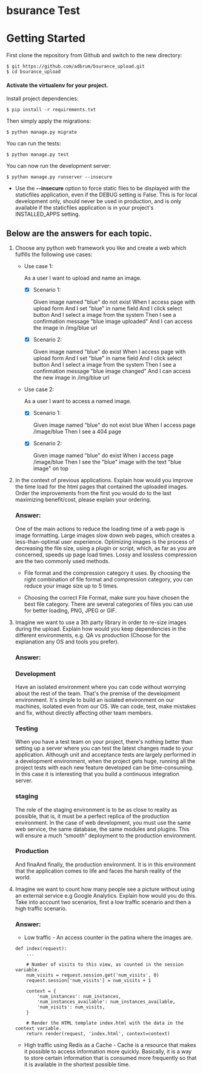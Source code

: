 # bsurance Test

# Getting Started

First clone the repository from Github and switch to the new directory:
````
$ git https://github.com/adbrum/bsurance_upload.git
$ cd bsurance_upload
````
#### Activate the virtualenv for your project.
  
Install project dependencies:
```
$ pip install -r requirements.txt
```    

Then simply apply the migrations:
```
$ python manage.py migrate
```    

You can run the tests:
```
$ python manage.py test
```

You can now run the development server:
```
$ python manage.py runserver --insecure
```


- Use the **--insecure** option to force static files to be displayed with the staticfiles application, even if the DEBUG setting is False. This is for local development only, should never be used in production, and is only available if the staticfiles application is in your project's INSTALLED_APPS setting.

## Below are the answers for each topic.

1. Choose any python web framework you like and create a web which fulfills the following use cases:


   - Use case 1:

     As a user I want to upload and name an image.

     - [X] Scenario 1:

       Given image named "blue" do not exist
       When I access page with upload form
       And I set "blue" in name field
       And I click select button
       And I select a image from the system
       Then I see a confirmation message "blue image uploaded"
       And I can access the image in /img/blue url

     - [X] Scenario 2:

         Given image named "blue" do exist
         When I access page with upload form
         And I set "blue" in name field
         And I click select button
         And I select a image from the system
         Then I see a confirmation message "blue image changed"
         And I can access the new image in /img/blue url

    - Use case 2:

       As a user I want to access a named image.

         - [X] Scenario 1:

             Given image named "blue" do not exist
         blue    When I access page /image/blue
             Then I see a 404 page

         - [X] Scenario 2:

             Given image named "blue" do exist
             When I access page /image/blue
             Then I see the "blue" image with the text "blue image" on top

2. In the context of previous applications. Explain how would you improve the time load for the html pages that contained the uploaded images. Order the improvements from the first you would do to the last maximizing benefit/cost, please explain your ordering.

    ### Answer:
    One of the main actions to reduce the loading time of a web page is image formatting. Large images slow down web pages, which creates a less-than-optimal user experience. Optimizing images is the process of decreasing the file size, using a plugin or script, which, as far as you are concerned, speeds up page load times. Lossy and lossless compression are the two commonly used methods.

      - File format and the compression category it uses. By choosing the right combination of file format and compression category, you can reduce your image size up to 5 times.

      - Choosing the correct File Format, make sure you have chosen the best file category. There are several categories of files you can use for better loading, PNG, JPEG or GIF.

3. Imagine we want to use a 3th party library in order to re-size images during the upload. Explain how would you keep dependencies in the different environments, e.g. QA vs production (Choose for the explanation any OS and tools you prefer). 
    ### Answer:
    ### Development
    Have an isolated environment where you can code without worrying about the rest of the team. That's the premise of the development environment.
    It's simple to build an isolated environment on our machines, isolated even from our OS. We can code, test, make mistakes and fix, without directly affecting other team members.

    ### Testing
    When you have a test team on your project, there's nothing better than setting up a server where you can test the latest changes made to your application.
    Although unit and acceptance tests are largely performed in a development environment, when the project gets huge, running all the project tests with each new feature developed can be time-consuming. In this case it is interesting that you build a continuous integration server.

    ### staging
    The role of the staging environment is to be as close to reality as possible, that is, it must be a perfect replica of the production environment. In the case of web development, you must use the same web service, the same database, the same modules and plugins. This will ensure a much “smooth” deployment to the production environment.

    ### Production
    And finaAnd finally, the production environment. It is in this environment that the application comes to life and faces the harsh reality of the world.

4. Imagine we want to count how many people see a picture without using an external service e.g Google Analytics. Explain how would you do this. Take into account two scenarios, first a low traffic scenario and then a high traffic scenario.
    ### Answer:
    - Low traffic - An access counter in the patina where the images are.
    ````
    def index(request):
        ...

        # Number of visits to this view, as counted in the session variable.
        num_visits = request.session.get('num_visits', 0)
        request.session['num_visits'] = num_visits + 1

        context = {
            'num_instances': num_instances,
            'num_instances_available': num_instances_available,
            'num_visits': num_visits,
        }

        # Render the HTML template index.html with the data in the context variable.
        return render(request, 'index.html', context=context)
    ````

    - High traffic using Redis as a Cache - Cache is a resource that makes it possible to access information more quickly. Basically, it is a way to store certain information that is consumed more frequently so that it is available in the shortest possible time.

